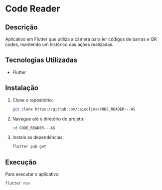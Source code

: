 # Code Reader

## Descrição
Aplicativo em Flutter que utiliza a câmera para ler códigos de barras e QR codes, mantendo um histórico das ações realizadas.

## Tecnologias Utilizadas
- Flutter

## Instalação
1. Clone o repositório:
    ```bash
    git clone https://github.com/caioolima/CODE_READER---AS
    ```
2. Navegue até o diretório do projeto:
    ```bash
    cd CODE_READER---AS
    ```
3. Instale as dependências:
    ```bash
    flutter pub get
    ```

## Execução
Para executar o aplicativo:
```bash
flutter run
